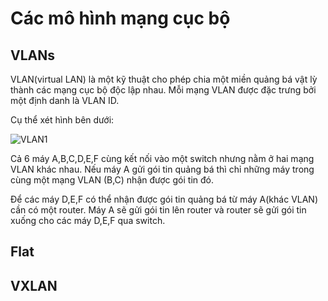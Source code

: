 # Các mô hình mạng cục bộ

## VLANs

VLAN(virtual LAN) là một kỹ thuật cho phép chia một miền quảng bá vật lỳ thành các mạng cục bộ độc lập nhau. Mỗi mạng VLAN được đặc trưng bởi một định danh là VLAN ID.

Cụ thể xét hình bên dưới:

![VLAN1](https://raw.githubusercontent.com/NTT-TNN/Basic_knowledge/master/images/VLAN2.png)

Cả 6 máy A,B,C,D,E,F cùng kết nối vào một switch nhưng nằm ở hai mạng VLAN khác nhau. Nếu máy A gửi gói tin quảng bá thì chỉ những máy trong cùng một mạng VLAN (B,C) nhận được gói tin đó.

Để các máy D,E,F có thể nhận được gói tin quảng bá từ máy A(khác VLAN) cần có một router. Máy A sẽ gửi gói tin lên router và router sẽ gửi gói tin xuống cho các máy D,E,F qua switch.

## Flat

## VXLAN

